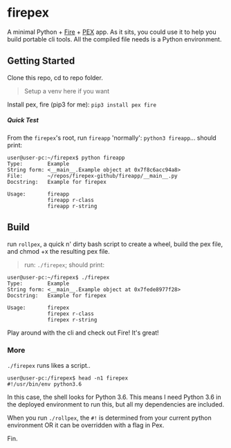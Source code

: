 # firepex
A minimal Python + [Fire](https://github.com/google/python-fire) + [PEX](https://github.com/pantsbuild/pex) app. As it sits, you could use it to help you build portable cli tools. All the compiled file needs is a Python environment.

## Getting Started
Clone this repo, cd to repo folder.

> Setup a venv here if you want

Install pex, fire (pip3 for me): `pip3 install pex fire`

##### Quick Test
From the `firepex`'s root, run `fireapp` 'normally': `python3 fireapp`... should print:
```
user@user-pc:~/firepex$ python fireapp
Type:        Example
String form: <__main__.Example object at 0x7f8c6acc94a8>
File:        ~/repos/firepex-github/fireapp/__main__.py
Docstring:   Example for firepex

Usage:       fireapp
             fireapp r-class
             fireapp r-string
```

## Build
run `rollpex`, a quick n' dirty bash script to create a wheel, build the pex file, and chmod +x the resulting pex file.

> run: `./firepex`; should print:

```
user@user-pc:~/firepex$ ./firepex
Type:        Example
String form: <__main__.Example object at 0x7fede8977f28>
Docstring:   Example for firepex

Usage:       firepex
             firepex r-class
             firepex r-string
```

Play around with the cli and check out Fire! It's great!

### More

`./firepex` runs likes a script..

```
user@user-pc:/firepex$ head -n1 firepex
#!/usr/bin/env python3.6
```

In this case, the shell looks for Python 3.6. This means I need Python 3.6 in the deployed environment to run this, but all my dependencies are included.

When you run `./rollpex`, the `#!` is determined from your current python environment OR it can be overridden with a flag in Pex.

Fin.
